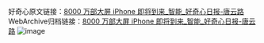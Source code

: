 好奇心原文链接：[8000 万部大屏 iPhone 即将到来_智能_好奇心日报-唐云路](https://www.qdaily.com/articles/1558.html)
WebArchive归档链接：[8000 万部大屏 iPhone 即将到来_智能_好奇心日报-唐云路](http://web.archive.org/web/20190623145928/https://www.qdaily.com/articles/1558.html)
![image](http://ww3.sinaimg.cn/large/007d5XDply1g3v4epvix7j30u02p81kx)